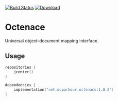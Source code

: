 [![Build Status](https://travis-ci.org/mcparkournet/octenace.svg?branch=master)](https://travis-ci.org/mcparkournet/octenace)
[![Download](https://api.bintray.com/packages/mcparkour/maven-public/octenace/images/download.svg)](https://bintray.com/mcparkour/maven-public/octenace/_latestVersion)

# Octenace

Universal object-document mapping interface.

## Usage

```kotlin
repositories {
    jcenter()
}

dependencies {
    implementation("net.mcparkour:octenace:1.0.2")
}
```
